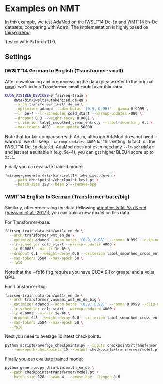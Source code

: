 ﻿# Examples on NMT

In this example, we test AdaMod on the IWSLT'14 De-En and WMT'14 En-De datasets, comparing with Adam. The implementation is highly based on [fairseq repo](https://github.com/pytorch/fairseq/tree/master/examples/translation).

Tested with PyTorch 1.1.0.

## Settings

### IWSLT'14 German to English (Transformer-small)
After downloading and preprocessing the data (please refer to the original [ repo](https://github.com/pytorch/fairseq/tree/master/examples/translation)), we'll train a Transformer-small model over this data:
```bash
CUDA_VISIBLE_DEVICES=0 fairseq-train \
    data-bin/iwslt14.tokenized.de-en \
    --arch transformer_iwslt_de_en \
    --optimizer adamod --adam-betas '(0.9, 0.98)' --gamma 0.9999 \
    --lr 5e-4 --lr-scheduler cold_start --warmup-updates 4000 \
    --dropout 0.3 --weight-decay 0.0001 \
    --criterion label_smoothed_cross_entropy --label-smoothing 0.1 \
    --max-tokens 4000 --max-update 50000
```
Note that for fair comparison with Adam, although AdaMod does not need lr warmup, we still keep `--warmup-updates 4000` for this setting. In fact, on the IWSLT'14 De-En dataset, AdaMod does not even need any `--lr-scheduler` and just set a suitable lr (e.g. 5e-4), you can get higher BLEU4 score up to `35.1`.

Finally you can evaluate trained model:
```bash
fairseq-generate data-bin/iwslt14.tokenized.de-en \
    --path checkpoints/checkpoint_best.pt \
    --batch-size 128 --beam 5 --remove-bpe
```

### WMT'14 English to German (Transformer-base/big)
Similarly, after processing the data (following [Attention Is All You Need (Vaswani et al., 2017)](https://arxiv.org/abs/1706.03762)), you can train a new model on this data.

For Transformer-base:
```bash
fairseq-train data-bin/wmt14_en_de \
  --arch transformer_wmt_en_de \
  --optimizer adamod --adam-betas '(0.9, 0.98)' --gamma 0.999 --clip-norm 0.0 \
  --lr-scheduler cold_start --warmup-updates 4000 \
  --lr 0.0005 --min-lr 1e-09 \
  --dropout 0.1 --weight-decay 0.0 --criterion label_smoothed_cross_entropy --label-smoothing 0.1 \
  --max-tokens 3584 --max-epoch 50 \
  --fp16
```
Note that the --fp16 flag requires you have CUDA 9.1 or greater and a Volta GPU.

For Transformer-big:
```bash
fairseq-train data-bin/wmt14_en_de \
  --arch transformer_vaswani_wmt_en_de_big \
  --optimizer adamod --adam-betas '(0.9, 0.98)' --gamma 0.9999 --clip-norm 0.0 \
  --lr-scheduler cold_start --warmup-updates 4000 \
  --lr 0.0005 --min-lr 1e-09 \
  --dropout 0.3 --weight-decay 0.0 --criterion label_smoothed_cross_entropy --label-smoothing 0.1 \
  --max-tokens 3584 --max-epoch 50 \
  --fp16
```

Next you need to average 10 latest checkpoints:
```bash
python scripts/average_checkpoints.py --inputs checkpoints/transformer \
   --num-epoch-checkpoints 10 --output checkpoints/transformer/model.pt
```

Finally you can evaluate trained model:
```bash
python generate.py data-bin/wmt14_en_de \
  --path checkpoints/transformer/model.pt \
  --batch-size 128 --beam 4 --remove-bpe --lenpen 0.6
```
